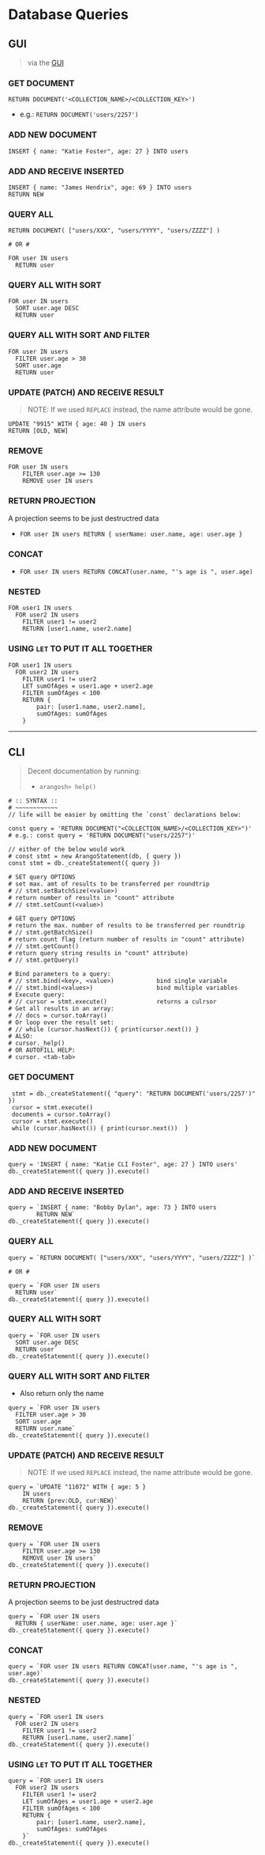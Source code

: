 # Database Queries
## GUI
> via the [GUI](http://localhost:8529/_db/_system/_admin/aardvark/index.html#queries)

### GET DOCUMENT
`RETURN DOCUMENT('<COLLECTION_NAME>/<COLLECTION_KEY>')`
- e.g.: `RETURN DOCUMENT('users/2257')`

### ADD NEW DOCUMENT
`INSERT { name: "Katie Foster", age: 27 } INTO users`

### ADD AND RECEIVE INSERTED
```
INSERT { name: "James Hendrix", age: 69 } INTO users
RETURN NEW
```

### QUERY ALL
```
RETURN DOCUMENT( ["users/XXX", "users/YYYY", "users/ZZZZ"] )

# OR #

FOR user IN users
  RETURN user
```

### QUERY ALL WITH SORT
```
FOR user IN users
  SORT user.age DESC
  RETURN user
```

### QUERY ALL WITH SORT AND FILTER
```
FOR user IN users
  FILTER user.age > 30
  SORT user.age
  RETURN user
```

### UPDATE (PATCH) AND RECEIVE RESULT
> NOTE: If we used `REPLACE` instead, the name attribute would be gone. 
```
UPDATE "9915" WITH { age: 40 } IN users
RETURN [OLD, NEW]
```

### REMOVE
```
FOR user IN users
    FILTER user.age >= 130
    REMOVE user IN users
```

### RETURN PROJECTION
A projection seems to be just destructred data
- `FOR user IN users RETURN { userName: user.name, age: user.age }`

### CONCAT
- `FOR user IN users RETURN CONCAT(user.name, "'s age is ", user.age)`

### NESTED
```
FOR user1 IN users
  FOR user2 IN users
    FILTER user1 != user2
    RETURN [user1.name, user2.name]
```

### USING `LET` TO PUT IT ALL TOGETHER
```
FOR user1 IN users
  FOR user2 IN users
    FILTER user1 != user2
    LET sumOfAges = user1.age + user2.age
    FILTER sumOfAges < 100
    RETURN {
        pair: [user1.name, user2.name],
        sumOfAges: sumOfAges
    }
```


---


## CLI
> Decent documentation by running:
> - `arangosh> help()`
```
# :: SYNTAX ::
# ~~~~~~~~~~~~
// life will be easier by omitting the `const` declarations below:

const query = 'RETURN DOCUMENT("<COLLECTION_NAME>/<COLLECTION_KEY>")'
# e.g.: const query = 'RETURN DOCUMENT("users/2257")'

// either of the below would work
# const stmt = new ArangoStatement(db, { query })
const stmt = db._createStatement({ query })

# SET query OPTIONS
# set max. amt of results to be transferred per roundtrip
# // stmt.setBatchSize(<value>)
# return number of results in "count" attribute
# // stmt.setCount(<value>)

# GET query OPTIONS
# return the max. number of results to be transferred per roundtrip
# // stmt.getBatchSize()
# return count flag (return number of results in "count" attribute)
# // stmt.getCount()
# return query string results in "count" attribute)
# // stmt.getQuery()

# Bind parameters to a query:
# // stmt.bind(<key>, <value>)            bind single variable
# // stmt.bind(<values>)                  bind multiple variables
# Execute query:
# // cursor = stmt.execute()              returns a culrsor
# Get all results in an array:
# // docs = cursor.toArray()
# Or loop over the result set:
# // while (cursor.hasNext()) { print(cursor.next()) }
# ALSO:
# cursor._help()
# OR AUTOFILL HELP:
# cursor. <tab-tab>
```

### GET DOCUMENT
```
 stmt = db._createStatement({ "query": "RETURN DOCUMENT('users/2257')" })
 cursor = stmt.execute()
 documents = cursor.toArray()
 cursor = stmt.execute()
 while (cursor.hasNext()) { print(cursor.next())  }
 ```

### ADD NEW DOCUMENT
```
query = 'INSERT { name: "Katie CLI Foster", age: 27 } INTO users'
db._createStatement({ query }).execute()
```

### ADD AND RECEIVE INSERTED
```
query = `INSERT { name: "Bobby Dylan", age: 73 } INTO users
        RETURN NEW`
db._createStatement({ query }).execute()
```

### QUERY ALL
```
query = `RETURN DOCUMENT( ["users/XXX", "users/YYYY", "users/ZZZZ"] )`

# OR #

query = `FOR user IN users
  RETURN user`
db._createStatement({ query }).execute()
```

### QUERY ALL WITH SORT
```
query = `FOR user IN users
  SORT user.age DESC
  RETURN user`
db._createStatement({ query }).execute()
```

### QUERY ALL WITH SORT AND FILTER
- Also return only the name
```
query = `FOR user IN users
  FILTER user.age > 30
  SORT user.age
  RETURN user.name`
db._createStatement({ query }).execute()
```

### UPDATE (PATCH) AND RECEIVE RESULT
> NOTE: If we used `REPLACE` instead, the name attribute would be gone. 
```
query = `UPDATE "11072" WITH { age: 5 }
    IN users 
    RETURN {prev:OLD, cur:NEW}`
db._createStatement({ query }).execute()
```

### REMOVE
```
query = `FOR user IN users
    FILTER user.age >= 130
    REMOVE user IN users`
db._createStatement({ query }).execute()
```

### RETURN PROJECTION
A projection seems to be just destructred data
```
query = `FOR user IN users
  RETURN { userName: user.name, age: user.age }`
db._createStatement({ query }).execute()
```

### CONCAT
```
query = `FOR user IN users RETURN CONCAT(user.name, "'s age is ", user.age)`
db._createStatement({ query }).execute()
```

### NESTED
```
query = `FOR user1 IN users
  FOR user2 IN users
    FILTER user1 != user2
    RETURN [user1.name, user2.name]`
db._createStatement({ query }).execute()
```

### USING `LET` TO PUT IT ALL TOGETHER
```
query = `FOR user1 IN users
  FOR user2 IN users
    FILTER user1 != user2
    LET sumOfAges = user1.age + user2.age
    FILTER sumOfAges < 100
    RETURN {
        pair: [user1.name, user2.name],
        sumOfAges: sumOfAges
    }`
db._createStatement({ query }).execute()
```